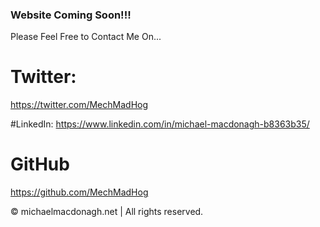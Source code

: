 ### Website Coming Soon!!!


Please Feel Free to Contact Me On...

# Twitter:
https://twitter.com/MechMadHog

#LinkedIn:
https://www.linkedin.com/in/michael-macdonagh-b8363b35/

# GitHub
https://github.com/MechMadHog


© michaelmacdonagh.net | All rights reserved.

